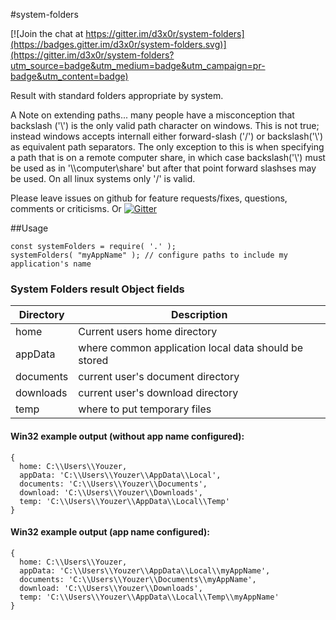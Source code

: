 #system-folders

[![Join the chat at https://gitter.im/d3x0r/system-folders](https://badges.gitter.im/d3x0r/system-folders.svg)](https://gitter.im/d3x0r/system-folders?utm_source=badge&utm_medium=badge&utm_campaign=pr-badge&utm_content=badge)

Result with standard folders appropriate by system.

A Note on extending paths... many people have a misconception that backslash ('\\') is the only valid path character on windows.  This is not true; 
instead windows accepts internall either forward-slash ('/') or backslash('\\') as equivalent path separators.  The only exception to this is when specifying a 
path that is on a remote computer share, in which case backslash('\\') must be used as in '\\\\computer\\share' but after that point forward slashses
may be used.  On all linux systems only '/' is valid.

Please leave issues on github for feature requests/fixes, questions, comments or criticisms.  Or [![Gitter](https://badges.gitter.im/d3x0r/system-folders.svg)](https://gitter.im/d3x0r/system-folders?utm_source=badge&utm_medium=badge&utm_campaign=pr-badge)

##Usage

```
const systemFolders = require( '.' );
systemFolders( "myAppName" ); // configure paths to include my application's name
```

### System Folders result Object fields

| Directory |  Description |
|---|---|
| home | Current users home directory |
| appData | where common application local data should be stored |
| documents | current user's document directory |
| downloads | current user's download directory |
| temp | where to put temporary files |



#### Win32 example output (without app name configured):

```
{
  home: C:\\Users\\Youzer,
  appData: 'C:\\Users\\Youzer\\AppData\\Local',
  documents: 'C:\\Users\\Youzer\\Documents',
  download: 'C:\\Users\\Youzer\\Downloads',
  temp: 'C:\\Users\\Youzer\\AppData\\Local\\Temp' 
}

```

#### Win32 example output (app name configured):

```
{
  home: C:\\Users\\Youzer,
  appData: 'C:\\Users\\Youzer\\AppData\\Local\\myAppName',
  documents: 'C:\\Users\\Youzer\\Documents\\myAppName',
  download: 'C:\\Users\\Youzer\\Downloads',
  temp: 'C:\\Users\\Youzer\\AppData\\Local\\Temp\\myAppName' 
}

```

